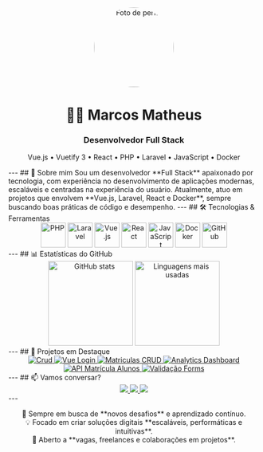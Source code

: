 <div align="center"> <img src="https://avatars.githubusercontent.com/u/116637532?v=4" alt="Foto de perfil" height="160" style="border-radius: 50%;" /> </div> <h1 align="center">👨‍💻 Marcos Matheus</h1> <h3 align="center">Desenvolvedor Full Stack</h3> <p align="center"> Vue.js • Vuetify 3 • React • PHP • Laravel • JavaScript • Docker </p> --- ## 🚀 Sobre mim Sou um desenvolvedor **Full Stack** apaixonado por tecnologia, com experiência no desenvolvimento de aplicações modernas, escaláveis e centradas na experiência do usuário. Atualmente, atuo em projetos que envolvem **Vue.js, Laravel, React e Docker**, sempre buscando boas práticas de código e desempenho. --- ## 🛠️ Tecnologias & Ferramentas <div align="center"> <img src="https://cdn.jsdelivr.net/gh/devicons/devicon/icons/php/php-original.svg" height="50" alt="PHP" /> <img src="https://avatars.githubusercontent.com/u/958072?s=280&v=4" height="50" alt="Laravel" /> <img src="https://cdn.jsdelivr.net/gh/devicons/devicon/icons/vuejs/vuejs-original.svg" height="50" alt="Vue.js" /> <img src="https://cdn.jsdelivr.net/gh/devicons/devicon/icons/react/react-original.svg" height="50" alt="React" /> <img src="https://cdn.jsdelivr.net/gh/devicons/devicon/icons/javascript/javascript-original.svg" height="50" alt="JavaScript" /> <img src="https://cdn.jsdelivr.net/gh/devicons/devicon/icons/docker/docker-original.svg" height="50" alt="Docker" /> <img src="https://cdn.pixabay.com/photo/2022/01/30/13/33/github-6980894_960_720.png" height="50" alt="GitHub" /> </div> --- ## 📊 Estatísticas do GitHub <div align="center"> <img src="https://github-readme-stats.vercel.app/api?username=1Matheusc1&show_icons=true&theme=tokyonight&locale=pt-br" height="170" alt="GitHub stats" /> <img src="https://github-readme-stats.vercel.app/api/top-langs?username=1Matheusc1&layout=compact&theme=tokyonight&locale=pt-br" height="170" alt="Linguagens mais usadas" /> </div> --- ## 🌟 Projetos em Destaque <div align="center"> <a href="https://github.com/1Matheusc1/Crud"> <img src="https://img.shields.io/badge/Crud-Vue3_Vuetify-blue?style=for-the-badge" alt="Crud" /> </a> <a href="https://github.com/1Matheusc1/vue-login-vuetify"> <img src="https://img.shields.io/badge/VueLogin-Vuetify3-green?style=for-the-badge" alt="Vue Login" /> </a> <a href="https://github.com/1Matheusc1/matriculas-crud-vue-vuetify"> <img src="https://img.shields.io/badge/Matriculas-CRUD-purple?style=for-the-badge" alt="Matriculas CRUD" /> </a> <a href="https://github.com/1Matheusc1/_analytics-dashboard"> <img src="https://img.shields.io/badge/Analytics-Dashboard-orange?style=for-the-badge" alt="Analytics Dashboard" /> </a> <a href="https://github.com/1Matheusc1/api-matricula-alunos"> <img src="https://img.shields.io/badge/API-MatriculaAlunos-red?style=for-the-badge" alt="API Matrícula Alunos" /> </a> <a href="https://github.com/1Matheusc1/Valida-o-Forms"> <img src="https://img.shields.io/badge/Validação-Forms-blueviolet?style=for-the-badge" alt="Validação Forms" /> </a> </div> --- ## 📫 Vamos conversar? <div align="center"> <a href="http://www.linkedin.com/in/marcos-matheus-34a257304" target="_blank"> <img src="https://img.shields.io/badge/LinkedIn-0A66C2?style=for-the-badge&logo=linkedin&logoColor=white" /> </a> <a href="https://github.com/1Matheusc1" target="_blank"> <img src="https://img.shields.io/badge/GitHub-171515?style=for-the-badge&logo=github&logoColor=white" /> </a> <a href="https://www.instagram.com/https.theus___" target="_blank"> <img src="https://img.shields.io/badge/Instagram-E4405F?style=for-the-badge&logo=instagram&logoColor=white" /> </a> </div> --- <p align="center"> 🌱 Sempre em busca de **novos desafios** e aprendizado contínuo.<br> 💡 Focado em criar soluções digitais **escaláveis, performáticas e intuitivas**.<br> 📌 Aberto a **vagas, freelances e colaborações em projetos**. </p>
